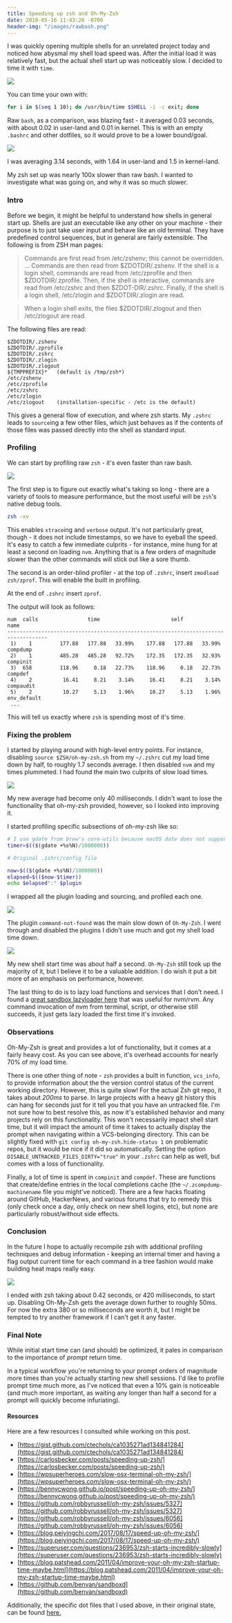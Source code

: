 ```yaml
---
title: Speeding up zsh and Oh-My-Zsh
date: 2018-05-16 11:43:26 -0700
header-img: "/images/rawbash.png"
---
```


I was quickly opening multiple shells for an unrelated project today and noticed how abysmal my shell load speed was. After the initial load it was relatively fast, but the actual shell start up was noticeably slow. I decided to time it with `time`.

<img src="/images/origzsh.png">

You can time your own with: 

```bash
for i in $(seq 1 10); do /usr/bin/time $SHELL -i -c exit; done
``` 

Raw `bash`, as a comparison, was blazing fast - it averaged 0.03 seconds, with about 0.02 in user-land and 0.01 in kernel. This is with an empty `.bashrc` and other dotfiles, so it would prove to be a lower bound/goal.

<img src="/images/rawbash.png">

I was averaging 3.14 seconds, with 1.64 in user-land and 1.5 in kernel-land. 

My zsh set up was nearly 100x slower than raw bash. I wanted to investigate what was going on, and why it was so much slower. 

### Intro

Before we begin, it might be helpful to understand how shells in general start up. Shells are just an executable like any other on your machine - their purpose is to just take user input and behave like an old terminal. They have predefined control sequences, but in general are fairly extensible. The following is from ZSH man pages:

> Commands are first read from /etc/zshenv; this cannot be overridden. ... Commands are then read from $ZDOTDIR/.zshenv. If the shell is a login shell, commands are read from /etc/zprofile and then $ZDOTDIR/.zprofile. Then, if the shell is interactive, commands are read from /etc/zshrc and then $ZDOT-DIR/.zshrc. Finally, if the shell is a login shell, /etc/zlogin and $ZDOTDIR/.zlogin are read.

> When a login shell exits, the files $ZDOTDIR/.zlogout and then /etc/zlogout are read.

The following files are read:

```
$ZDOTDIR/.zshenv
$ZDOTDIR/.zprofile
$ZDOTDIR/.zshrc
$ZDOTDIR/.zlogin
$ZDOTDIR/.zlogout
${TMPPREFIX}*   (default is /tmp/zsh*)
/etc/zshenv
/etc/zprofile
/etc/zshrc
/etc/zlogin
/etc/zlogout    (installation-specific - /etc is the default)
```

This gives a general flow of execution, and where zsh starts. My `.zshrc` leads to `source`ing a few other files, which just behaves as if the contents of those files was passed directly into the shell as standard input. 

### Profiling

We can start by profiling raw `zsh` - it's even faster than raw bash. 

<img src="/images/rawzsh.png">

The first step is to figure out exactly what's taking so long - there are a variety of tools to measure performance, but the most useful will be `zsh`'s native debug tools. 

```bash
zsh -xv
```

This enables `xtrace`ing and `verbose` output. It's not particularly great, though - it does not include timestamps, so we have to eyeball the speed. It's easy to catch a few immediate culprits - for instance, mine hung for at least a second on loading `nvm`. Anything that is a few orders of magnitude slower than the other commands will stick out like a sore thumb. 

The second is an order-blind profiler - at the top of `.zshrc`, insert `zmodload zsh/zprof`. This will enable the built in profiling.

At the end of `.zshrc` insert `zprof`.

The output will look as follows:

	num  calls                time                       self            name
	-----------------------------------------------------------------------------------
	 1)    1         177.88   177.88   33.99%    177.88   177.88   33.99%  compdump
	 2)    1         485.28   485.28   92.72%    172.35   172.35   32.93%  compinit
	 3)  658         118.96     0.18   22.73%    118.96     0.18   22.73%  compdef
	 4)    2          16.41     8.21    3.14%     16.41     8.21    3.14%  compaudit
	 5)    2          10.27     5.13    1.96%     10.27     5.13    1.96%  env_default
	 ...

This will tell us exactly where `zsh` is spending most of it's time. 

### Fixing the problem

I started by playing around with high-level entry points. For instance, disabling `source $ZSH/oh-my-zsh.sh` from my `~/.zshrc` cut my load time down by half, to roughly 1.7 seconds average. I then disabled `nvm` and my times plummeted. I had found the main two culprits of slow load times. 

<img src="/images/zshNoOmzNoNvm.png">

My new average had become only 40 milliseconds. I didn't want to lose the functionality that oh-my-zsh provided, however, so I looked into improving it. 

I started profiling specific subsections of oh-my-zsh like so: 

```bash
# I use gdate from brew's core-utils because macOS date does not support nanoseconds
timer=$(($(gdate +%s%N)/1000000)) 

# Original .zshrc/config file

now=$(($(gdate +%s%N)/1000000))
elapsed=$(($now-$timer))
echo $elapsed":" $plugin
```

I wrapped all the plugin loading and sourcing, and profiled each one.

<img src="/images/profiledfuncs.png">

The plugin `command-not-found` was the main slow down of `Oh-My-Zsh`. I went through and disabled the plugins I didn't use much and got my shell load time down. 

<img src="/images/postopt.png">

My new shell start time was about half a second. `Oh-My-Zsh` still took up the majority of it, but I believe it to be a valuable addition. I do wish it put a bit more of an emphasis on performance, however. 

The last thing to do is to lazy load functions and services that I don't need. I found a [great sandbox lazyloader here](https://github.com/benvan/sandboxd) that was useful for nvm/rvm. Any command invocation of nvm from terminal, script, or otherwise still succeeds, it just gets lazy loaded the first time it's invoked. 

### Observations

Oh-My-Zsh is great and provides a lot of functionality, but it comes at a fairly heavy cost. As you can see above, it's overhead accounts for nearly 70% of my load time. 

There is one other thing of note - `zsh` provides a built in function, `vcs_info`, to provide information about the the version control status of the current working directory. However, this is quite slow! For the actual Zsh git repo, it takes about *200ms* to parse. In large projects with a heavy git history this can hang for seconds just for it tell you that you have an untracked file. I'm not sure how to best resolve this, as now it's established behavior and many projects rely on this functionality. This won't necessarily impact shell start time, but it will impact the amount of time it takes to actually display the prompt when navigating within a VCS-belonging directory. This can be slightly fixed with `git config oh-my-zsh.hide-status 1` on problematic repos, but it would be nice if it did so automatically. Setting the option `DISABLE_UNTRACKED_FILES_DIRTY="true"` in your `.zshrc` can help as well, but comes with a loss of functionality. 

Finally, a lot of time is spent in `compinit` and `compdef`. These are functions that create/define entries in the local completions cache (the `~/.zcompdump-machinename` file you might've noticed). There are a few hacks floating around GitHub, HackerNews, and various forums that try to remedy this (only check once a day, only check on new shell logins, etc), but none are particularly robust/without side effects.

### Conclusion

In the future I hope to actually recompile zsh with additional profiling techniques and debug information - keeping an internal timer and having a flag output current time for each command in a tree fashion would make building heat maps really easy. 

<img src="/images/zsh_final.png">

I ended with zsh taking about 0.42 seconds, or 420 milliseconds, to start up. Disabling Oh-My-Zsh gets the average down further to roughly 50ms. For now the extra 380 or so milliseconds are worth it, but I might be tempted to try another framework if I can't get it any faster.


### Final Note

While initial start time can (and should) be optimized, it pales in comparison to the importance of *prompt* return time. 

In a typical workflow you're returning to your prompt orders of magnitude more times than you're actually starting new shell sessions. I'd like to profile prompt time much more, as I've noticed that even a 10% gain is noticeable (and much more important, as waiting any longer than half a second for a prompt will quickly become infuriating).


#### Resources

Here are a few resources I consulted while working on this post.

* [https://gist.github.com/ctechols/ca1035271ad134841284](https://gist.github.com/ctechols/ca1035271ad134841284)
* [https://carlosbecker.com/posts/speeding-up-zsh/](https://carlosbecker.com/posts/speeding-up-zsh/)
* [https://wpsuperheroes.com/slow-osx-terminal-oh-my-zsh/](https://wpsuperheroes.com/slow-osx-terminal-oh-my-zsh/)
* [https://bennycwong.github.io/post/speeding-up-oh-my-zsh/](https://bennycwong.github.io/post/speeding-up-oh-my-zsh/)
* [https://github.com/robbyrussell/oh-my-zsh/issues/5327](https://github.com/robbyrussell/oh-my-zsh/issues/5327)
* [https://github.com/robbyrussell/oh-my-zsh/issues/6056](https://github.com/robbyrussell/oh-my-zsh/issues/6056)
* [https://blog.peiyingchi.com/2017/08/17/speed-up-oh-my-zsh/](https://blog.peiyingchi.com/2017/08/17/speed-up-oh-my-zsh/)
* [https://superuser.com/questions/236953/zsh-starts-incredibly-slowly](https://superuser.com/questions/236953/zsh-starts-incredibly-slowly)
* [https://blog.patshead.com/2011/04/improve-your-oh-my-zsh-startup-time-maybe.html](https://blog.patshead.com/2011/04/improve-your-oh-my-zsh-startup-time-maybe.html)
* [https://github.com/benvan/sandboxd](https://github.com/benvan/sandboxd)

Additionally, the specific dot files that I used above, in their original state, can be found [here.](https://github.com/jonluca/dotfiles/tree/551234df4d4527d6990ae3ea681bf015da8a0570)